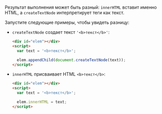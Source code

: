 Результат выполнения может быть разный: `innerHTML` вставит именно HTML, а `createTextNode` интерпретирует теги как текст.

Запустите следующие примеры, чтобы увидеть разницу:

- `createTextNode` создает текст <code>'&lt;b&gt;текст&lt;/b&gt;'</code>:

    ```html run height=50
    <div id="elem"></div>
    <script>
      var text = '<b>текст</b>';

      elem.appendChild(document.createTextNode(text));
    </script>
    ```
- `innerHTML` присваивает HTML <code>&lt;b&gt;текст&lt;/b&gt;</code>:

    ```html run height=50
    <div id="elem"></div>
    <script>
      var text = '<b>текст</b>';

      elem.innerHTML = text;
    </script>
    ```

